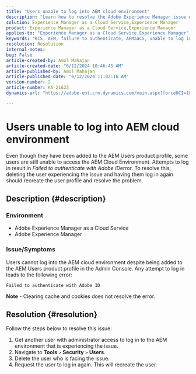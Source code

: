 ```yaml
---
title: "Users unable to log into AEM cloud environment"
description: "Learn how to resolve the Adobe Experience Manager issue where users cannot log into the AEM cloud environment."
solution: Experience Manager as a Cloud Service,Experience Manager
product: Experience Manager as a Cloud Service,Experience Manager
applies-to: "Experience Manager as a Cloud Service,Experience Manager"
keywords: "KCS, AEM, failure to authenticate, AEMaaCS, unable to log into AEM cloud, AEM Users, Admin Console"
resolution: Resolution
internal-notes: 
bug: False
article-created-by: Amol Mahajan
article-created-date: "6/12/2024 10:46:45 AM"
article-published-by: Amol Mahajan
article-published-date: "6/12/2024 11:02:16 AM"
version-number: 2
article-number: KA-21623
dynamics-url: "https://adobe-ent.crm.dynamics.com/main.aspx?forceUCI=1&pagetype=entityrecord&etn=knowledgearticle&id=8a1b140d-a928-ef11-840a-000d3a5a67ba"

---
```

# Users unable to log into AEM cloud environment


Even though they have been added to the AEM Users product profile, some users are still unable to access the AEM Cloud Environment. Attempts to log in result in *Failed to authenticate with Adobe ID*error. To resolve this, deleting the user experiencing the issue and having them log in again should recreate the user profile and resolve the problem.

## Description {#description}


### <b>Environment</b>

- Adobe Experience Manager as a Cloud Service
- Adobe Experience Manager




### <b>Issue/Symptoms</b>

Users cannot log into the AEM cloud environment despite being added to the AEM Users product profile in the Admin Console. Any attempt to log in leads to the following error:


```
Failed to authenticate with Adobe ID
```


<b>Note</b> - Clearing cache and cookies does not resolve the error.


## Resolution {#resolution}


Follow the steps below to resolve this issue:

1. Get another user with administrator access to log in to the AEM environment that is experiencing the issue.
2. Navigate to <b>Tools</b> `>`  <b>Security</b> `>`  <b>Users</b>.
3. Delete the user who is facing the issue.
4. Request the user to log in again. This will recreate the user.

